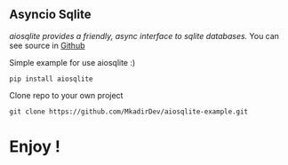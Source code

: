 ## Asyncio Sqlite
_aiosqlite provides a friendly, async interface to sqlite databases._
You can see source in [Github](https://github.com/omnilib/aiosqlite)

Simple example for use aiosqlite :)

```pip install aiosqlite ```

Clone repo to your own project 

```git clone https://github.com/MkadirDev/aiosqlite-example.git ```

# Enjoy !
